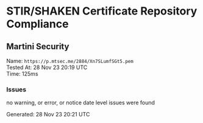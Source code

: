 # STIR/SHAKEN Certificate Repository Compliance

## Martini Security

Name: `https://p.mtsec.me/2884/Xn7SLumfSGt5.pem`\
Tested At: 28 Nov 23 20:19 UTC\
Time: 125ms

### Issues

no warning, or error, or notice date level issues were found

Generated: 28 Nov 23 20:21 UTC